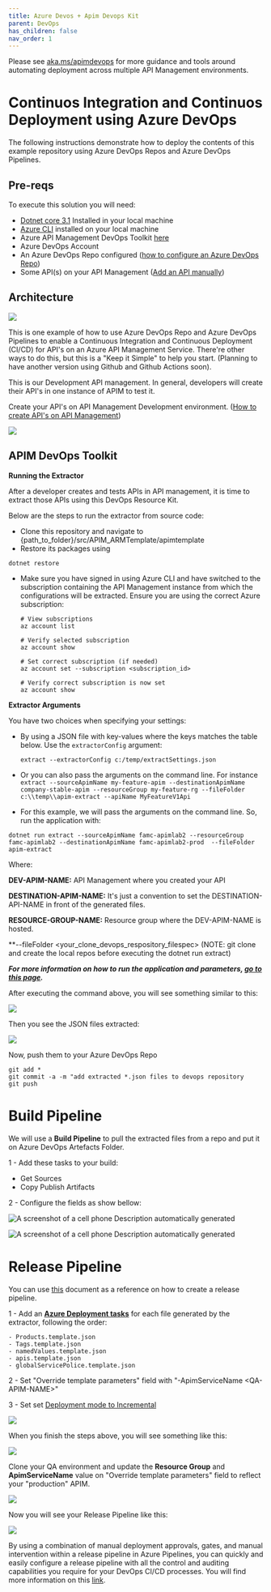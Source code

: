 ```yaml
---
title: Azure Devos + Apim Devops Kit
parent: DevOps
has_children: false
nav_order: 1
---
```



Please see [aka.ms/apimdevops](http://aka.ms/apimdevops) for more guidance and tools around automating deployment across multiple API Management environments.

# Continuos Integration and Continuos Deployment using Azure DevOps

The following instructions demonstrate how to deploy the contents of this example repository using Azure DevOps Repos and Azure DevOps Pipelines.

## Pre-reqs

To execute this solution you will need:

- [Dotnet core 3.1](https://dotnet.microsoft.com/download) Installed in your local machine
- [Azure CLI](https://docs.microsoft.com/en-us/cli/azure/install-azure-cli) installed on your local machine 
- Azure API Management DevOps Toolkit [here](http://github.com/Azure/azure-api-management-devops-resource-kit)
- Azure DevOps Account
- An Azure DevOps Repo configured ([how to configure an Azure DevOps Repo](https://docs.microsoft.com/en-us/azure/devops/repos/get-started/sign-up-invite-teammates?view=azure-devops))
- Some API(s) on your API Management ([Add an API manually](https://docs.microsoft.com/en-us/azure/api-management/add-api-manually))

## Architecture

![](../../assets/images/Architecture.png)

This is one example of how to use Azure DevOps Repo and Azure DevOps Pipelines to enable a Continuous Integration and Continuous Deployment (CI/CD) for API\'s on an Azure API Management Service. There're other ways to do this, but this is a \"Keep it Simple\" to help you start. (Planning to have another version using Github and Github Actions soon).

This is our Development API management. In general, developers will create their API\'s in one instance of APIM to test it.

Create your API's on API Management Development environment. ([How to create API's on API Management](https://docs.microsoft.com/en-us/azure/api-management/import-and-publish))

![](../../assets/images/apim-dev.png)

## APIM DevOps Toolkit

**Running the Extractor**

After a developer creates and tests APIs in API management, it is time to extract those APIs using this DevOps Resource Kit.

Below are the steps to run the extractor from source code:

- Clone this repository and navigate to {path\_to\_folder}/src/APIM\_ARMTemplate/apimtemplate
- Restore its packages using

```
dotnet restore 
```

- Make sure you have signed in using Azure CLI and have switched to the subscription containing the API Management instance from which the configurations will be extracted. Ensure you are using the correct Azure subscription: 

   ```
   # View subscriptions
   az account list
   ```

   ```
   # Verify selected subscription
   az account show
   ```

   ```
   # Set correct subscription (if needed)
   az account set --subscription <subscription_id>

   # Verify correct subscription is now set
   az account show
   ```


**Extractor Arguments**

You have two choices when specifying your settings:

- By using a JSON file with key-values where the keys matches the table below. Use the `extractorConfig` argument:

    `extract --extractorConfig c:/temp/extractSettings.json` 

- Or you can also pass the arguments on the command line. For instance 
    `extract --sourceApimName my-feature-apim --destinationApimName company-stable-apim --resourceGroup my-feature-rg --fileFolder c:\\temp\\apim-extract --apiName MyFeatureV1Api`

- For this example, we will pass the arguments on the command line.  So, run the application with:

```
dotnet run extract --sourceApimName famc-apimlab2 --resourceGroup famc-apimlab2 --destinationApimName famc-apimlab2-prod  --fileFolder apim-extract
```

Where:

**DEV-APIM-NAME:** API Management where you created your API

**DESTINATION-APIM-NAME:** It\'s just a convention to set the DESTINATION-API-NAME in front of the generated files.

**RESOURCE-GROUP-NAME:** Resource group where the DEV-APIM-NAME is hosted.

**--fileFolder  <your_clone_devops_respository_filespec>  (NOTE: git clone and create the local repos before executing the dotnet run extract) 

***For more information on how to run the application and parameters, [go to this page](https://github.com/Azure/azure-api-management-devops-resource-kit/blob/master/src/APIM_ARMTemplate/README.md#extractor).***

After executing the command above, you will see something similar to this:

![](../../assets/images/extractor.png)

Then you see the JSON files extracted:

![](../../assets/images/extracted-files.png)

Now, push them to your Azure DevOps Repo

```
git add *
git commit -a -m "add extracted *.json files to devops repository
git push
```

# Build Pipeline

We will use a **Build Pipeline** to pull the extracted files from a repo and put it on Azure DevOps Artefacts Folder. 
 
1 - Add these tasks to your build:
- Get Sources
- Copy Publish Artifacts

2 - Configure the fields as show bellow:

![A screenshot of a cell phone Description automatically
generated](../../assets/images/build-pipeline1.png)

![A screenshot of a cell phone Description automatically
generated](../../assets/images/build-pipeline2.png)

# Release Pipeline

You can use [this](https://docs.microsoft.com/en-us/azure/devops/pipelines/release/?view=azure-devops) document as a reference on how to create a release pipeline.

1 - Add an [**Azure Deployment tasks**](https://docs.microsoft.com/en-us/azure/devops/pipelines/tasks/deploy/azure-resource-group-deployment?view=azure-devops) for each file generated by the extractor, following the order:

```
- Products.template.json
- Tags.template.json
- namedValues.template.json
- apis.template.json
- globalServicePolice.template.json
```

2 - Set "Override template parameters" field with "-ApimServiceName \<QA-APIM-NAME>\"

3 - Set set [Deployment mode to Incremental](https://docs.microsoft.com/en-us/azure/azure-resource-manager/templates/deployment-tutorial-pipeline#create-a-devops-project)

![](../../assets/images/release-qa-parameters.png)

When you finish the steps above, you will see something like this:

![](../../assets/images/deploy-qa.png)

Clone your QA environment and update the **Resource Group** and **ApimServiceName** value on "Override template parameters" field to reflect your "production" APIM.

![](../../assets/images/release-prod.png)

Now you will see your Release Pipeline like this:

![](../../assets/images/release-pipeline.png)

By using a combination of manual deployment approvals, gates, and manual intervention within a release pipeline in Azure Pipelines, you can quickly and easily configure a release pipeline with all the control and auditing capabilities you require for your DevOps CI/CD processes. You will find more information on this [link](https://docs.microsoft.com/en-us/azure/devops/pipelines/release/deploy-using-approvals?view=azure-devops). 


